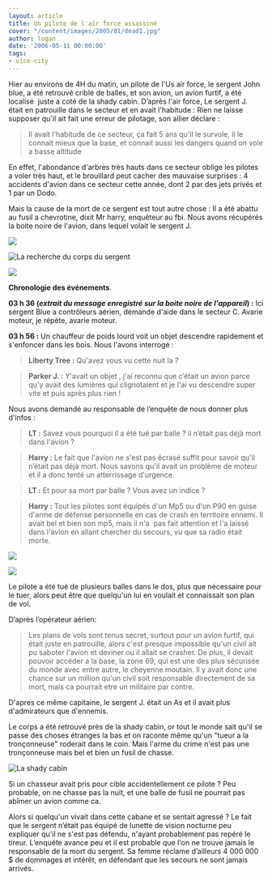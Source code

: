 ```yaml
---
layout: article
title: Un pilote de l'air force assassiné
cover: "/content/images/2005/01/dead1.jpg"
author: logan
date: '2006-05-11 00:00:00'
tags:
- vice-city
---
```


Hier au environs de 4H du matin, un pilote de l'Us air force, le sergent John blue, a été retrouvé criblé de balles, et son avion, un avion furtif, a été localisé&nbsp; juste a coté de la shady cabin. D’après l'air force, Le sergent J. était en patrouille dans le secteur et en avait l'habitude : Rien ne laisse supposer qu'il ait fait une erreur de pilotage, son ailier déclare :

> Il avait l'habitude de ce secteur, ça fait 5 ans qu'il le survole, il le connait mieux que la base, et connait aussi les dangers quand on vole a basse altitude

En effet, l'abondance d'arbres très hauts dans ce secteur oblige les pilotes a voler très haut, et le brouillard peut cacher des mauvaise surprises : 4 accidents d'avion dans ce secteur cette année, dont 2 par des jets privés et 1 par un Dodo.

Mais la cause de la mort de ce sergent est tout autre chose : Il a été abattu au fusil a chevrotine, dixit Mr harry, enquêteur au fbi. Nous avons récupérés la boite noire de l'avion, dans lequel volait le sergent J.

![](  /content/images/2005/01/rech_fbi.jpg)

![La recherche du corps du sergent](  /content/images/2005/01/rech-fbi2.jpg)

![](  /content/images/2005/01/heliflic.jpg)

**Chronologie des événements**.

**03 h 36 (_extrait du message enregistré sur la boite noire de l'appareil_) :** Ici sergent Blue a contrôleurs aérien, demande d'aide dans le secteur C. Avarie moteur, je répète, avarie moteur.

**03 h 56 :** Un chauffeur de poids lourd voit un objet descendre rapidement et s'enfoncer dans les bois. Nous l'avons interrogé :

> **Liberty Tree&nbsp;:** Qu'avez vous vu cette nuit la ?

> **Parker J. :** Y'avait un objet , j'ai reconnu que c’était un avion parce qu'y avait des lumières qui clignotaient et je l'ai vu descendre super vite et puis après plus rien !

Nous avons demandé au responsable de l’enquête de nous donner plus d'infos :

> **LT :** Savez vous pourquoi il a été tué par balle ? il n’était pas déjà mort dans l'avion ?

> **Harry :** Le fait que l'avion ne s'est pas écrasé suffit pour savoir qu'il n’était pas déjà mort. Nous savons qu'il avait un problème de moteur et il a donc tenté un atterrissage d'urgence.

> **LT&nbsp;:** Et pour sa mort par balle ? Vous avez un indice ?

> **Harry :** Tout les pilotes sont équipés d'un Mp5 ou d'un P90 en guise d'arme de défense personnelle en cas de crash en territoire ennemi. Il avait bel et bien son mp5, mais il n'a&nbsp; pas fait attention et l'a laissé dans l'avion en allant chercher du secours, vu que sa radio était morte.

![](  /content/images/2005/01/avionfurtif.jpg)

![](  /content/images/2005/01/deadarmy.jpg)

Le pilote a été tué de plusieurs balles dans le dos, plus que nécessaire pour le tuer, alors peut être que quelqu'un lui en voulait et connaissait son plan&nbsp; de vol.

D’après l’opérateur aérien:

> Les plans de vols sont tenus secret, surtout pour un avion furtif, qui était juste en patrouille, alors c'est presque impossible qu'un civil ait pu saboter l'avion et deviner ou il allait se crasher. De plus, il devait pouvoir accéder a la base, la zone 69, qui est une des plus sécurisée du monde avec entre autre, le cheyenne moutain. Il y avait donc une chance sur un million qu'un civil soit responsable directement de sa mort, mais ca pourrait etre un militaire par contre.

D'apres ce même capitaine, le sergent J. était un As et il avait plus d'admirateurs que d'ennemis.

Le corps a été retrouvé près de la shady cabin, or tout le monde sait qu'il se passe des choses étranges la bas et on raconte même qu'un "tueur a la tronçonneuse" roderait dans le coin. Mais l'arme du crime n'est pas une tronçonneuse mais bel et bien un fusil de chasse.

![La shady cabin](  /content/images/2005/01/cabin.jpg)

Si un chasseur avait pris pour cible accidentellement ce pilote ? Peu probable, on ne chasse pas la nuit, et une balle de fusil ne pourrait pas abîmer un avion comme ca.

Alors si quelqu'un vivait dans cette cabane et se sentait agressé ? Le fait que le sergent n’était pas équipé de lunette de vision nocturne peu expliquer qu'il ne s'est pas défendu, n'ayant probablement pas repéré le tireur. L’enquête avance peu et il est probable que l'on ne trouve jamais le responsable de la mort du sergent. Sa femme réclame d’ailleurs 4 000 000 $ de dommages et intérêt, en défendant que les secours ne sont jamais arrivés.

<!--kg-card-end: markdown-->
